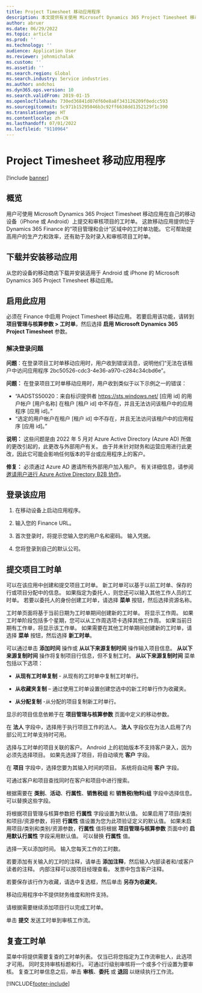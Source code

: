 ```yaml
---
title: Project Timesheet 移动应用程序
description: 本文提供有关使用 Microsoft Dynamics 365 Project Timesheet 移动应用程序的信息。 用户可使用 Project Timesheet 移动应用在自己的移动设备上提交和审核项目的工时单。
author: abruer
ms.date: 06/29/2022
ms.topic: article
ms.prod: ''
ms.technology: ''
audience: Application User
ms.reviewer: johnmichalak
ms.custom: ''
ms.assetid: ''
ms.search.region: Global
ms.search.industry: Service industries
ms.author: andchoi
ms.dyn365.ops.version: 10
ms.search.validFrom: 2019-01-15
ms.openlocfilehash: 730ed36841d07df60e8a8f343126209f0edcc593
ms.sourcegitcommit: 5c971b15295046b3c92ff6638dd1352129f1c390
ms.translationtype: HT
ms.contentlocale: zh-CN
ms.lasthandoff: 07/01/2022
ms.locfileid: "9110964"
---
```

# <a name="project-timesheet-mobile-application"></a>Project Timesheet 移动应用程序

[!include [banner](../includes/banner.md)]

## <a name="overview"></a>概览

用户可使用 Microsoft Dynamics 365 Project Timesheet 移动应用在自己的移动设备（iPhone 或 Android）上提交和审核项目的工时单。 这款移动应用提供位于 Dynamics 365 Finance 的“项目管理和会计”区域中的工时单功能。 它可帮助提高用户的生产力和效率，还有助于及时录入和审核项目工时单。

## <a name="download-and-install-the-mobile-app"></a>下载并安装移动应用

从您的设备的移动商店下载并安装适用于 Android 或 iPhone 的 Microsoft Dynamics 365 Project Timesheet 移动应用。

## <a name="enable-the-app"></a>启用此应用 

必须在 Finance 中启用 Project Timesheet 移动应用。 若要启用该功能，请转到 **项目管理与核算参数 \> 工时单**，然后选择 **启用 Microsoft Dynamics 365 Project Timesheet** 参数。

### <a name="resolve-sign-in-issues"></a>解决登录问题

**问题**：在登录项目工时单移动应用时，用户收到错误消息，说明他们“无法在该租户中访问应用程序 2bc50526-cdc3-4e36-a970-c284c34cbd6e”。

**问题：** 在登录项目工时单移动应用时，用户收到类似于以下示例之一的错误：

- “AADSTS50020：来自标识提供者 https://sts.windows.net/ [应用 id] 的用户帐户 [用户名称] 在租户 [租户 id] 中不存在，并且无法访问该租户中的应用程序 [应用 id]。”
- “选定的用户帐户在租户 [租户 id] 中不存在，并且无法访问该租户中的应用程序 [应用 id]。”

**说明：** 这些问题是由 2022 年 5 月对 Azure Active Directory (Azure AD) 所做的更改引起的，此更改与外部用户有关。 由于并未针对财务和运营应用进行此更改，因此它可能会影响任何版本的平台或应用程序上的客户。

**修复：** 必须通过 Azure AD 邀请所有外部用户加入租户。 有关详细信息，请参阅[邀请用户进行 Azure Active Directory B2B 协作](/power-platform/admin/invite-users-azure-active-directory-b2b-collaboration)。

## <a name="sign-in-to-the-app"></a>登录该应用

1.  在移动设备上启动应用程序。

2.  输入您的 Finance URL。

3.  首次登录时，将提示您输入您的用户名和密码。 输入凭据。

4. 您将登录到自己的默认公司。

## <a name="submit-a-project-timesheet"></a>提交项目工时单

可以在该应用中创建和提交项目工时单。 新工时单可以基于以前工时单、保存的行或项目分配中的信息。 如果指定为委托人，则您还可以输入其他工作人员的工时单。 若要以委托人的身份创建工时单，请选择 **菜单** 按钮，然后选择资源名称。

工时单页面将基于当前日期为工时单期间创建新的工时单。 将显示工作周。 如果工时单阶段包括多个星期，您可以从工作周选项卡选择其他工作周。
如果当前日期有工作单，将显示该工作单。 如果需要在其他工时单期间创建新的工时单，请选择 **菜单** 按钮，然后选择 **新工时单**。

可以通过单击 **添加时间** 操作或 **从以下来源复制时间** 操作输入项目信息。 **从以下来源复制时间** 操作将复制项目行信息，但不复制工时。 **从以下来源复制时间** 菜单包括以下选项：

- **从现有工时单复制** - 从现有的工时单中复制工时单行。

- **从收藏夹复制** – 通过使用工时单设置创建您选中的新工时单行作为收藏夹。

- **从分配复制** -从分配的项目复制新工时单行。

显示的项目信息依赖于在 **项目管理与核算参数** 页面中定义的移动参数。

在 **法人** 字段中，选择用于执行项目工作的法人。 **法人** 字段仅在为法人启用了内部公司工时单支持时可用。

选择与工时单的项目关联的客户。 Android 上的初始版本不支持客户录入，因为必须先选择项目。 如果先选择了项目，将自动填充 **客户** 字段。

在 **项目** 字段中，选择您要为其输入时间的项目。 系统将自动用 **客户** 字段。

可通过客户和项目查找同时在客户和项目中进行搜索。

根据需要在 **类别**、**活动**、**行属性**、**销售税组** 和 **销售税(物料)组** 字段中选择信息。 可以替换这些字段。

将根据项目管理与核算参数把 **行属性** 字段设置为默认值。 如果启用了项目/类别和项目/资源参数，将把 **行属性** 值设置为您为此项验证定义的默认值。 如果未启用项目/类别和类别/资源参数，**行属性** 值将根据 **项目管理与核算参数** 页面中的 **启用默认行属性** 字段采用默认值。 可以替换 **行属性** 值。

选择一天以添加时间。 输入您每天工作的工时数。

若要添加有关输入的工时的注释，请单击 **添加注释**，然后输入内部读者和/或客户读者的注释。
内部注释可以按项目经理查看。 发票中包含客户注释。

若要保存该行作为收藏，请选中复选框，然后单击 **另存为收藏夹**。

移动应用程序中不提供财务维度和附件支持。

请根据需要继续添加项目行以完成工时单。

单击 **提交** 发送工时单到审核工作流。

## <a name="review-timesheets"></a>复查工时单

菜单中将提供需要复查的工时单列表。 仅当已将您指定为工作流审批人，此选项才可用。 同时支持审核标题和行。 可通过行级别审核将一个或多个行设置为要审核。 复查工时单信息之后，单击 **审核**、**委托** 或 **退回** 以继续执行工作流。


[!INCLUDE[footer-include](../includes/footer-banner.md)]
